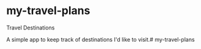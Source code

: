 # my-travel-plans

Travel Destinations

A simple app to keep track of destinations I'd like to visit.# my-travel-plans
